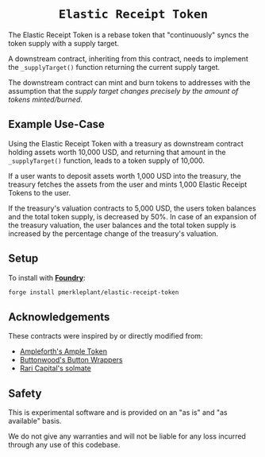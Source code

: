 <h1 align=center><code>
Elastic Receipt Token
</code></h1>

The Elastic Receipt Token is a rebase token that "continuously" syncs the token
supply with a supply target.

A downstream contract, inheriting from this contract, needs to implement the
`_supplyTarget()` function returning the current supply target.

The downstream contract can mint and burn tokens to addresses with the assumption
that the _supply target changes precisely by the amount of tokens minted/burned_.


## Example Use-Case

Using the Elastic Receipt Token with a treasury as downstream contract holding
assets worth 10,000 USD, and returning that amount in the `_supplyTarget()`
function, leads to a token supply of 10,000.

If a user wants to deposit assets worth 1,000 USD into the treasury, the treasury
fetches the assets from the user and mints 1,000 Elastic Receipt Tokens to the user.

If the treasury's valuation contracts to 5,000 USD, the users token balances and
the total token supply, is decreased by 50%. In case of an expansion of the
treasury valuation, the user balances and the total token supply is increased
by the percentage change of the treasury's valuation.


## Setup

To install with [**Foundry**](https://github.com/gakonst/foundry):
```sh
forge install pmerkleplant/elastic-receipt-token
```

## Acknowledgements

These contracts were inspired by or directly modified from:
- [Ampleforth's Ample Token](https://github.com/ampleforth/ampleforth-contracts)
- [Buttonwood's Button Wrappers](https://github.com/buttonwood-protocol/button-wrappers)
- [Rari Capital's solmate](https://github.com/Rari-Capital/solmate)


## Safety

This is experimental software and is provided on an "as is" and
"as available" basis.

We do not give any warranties and will not be liable for any loss incurred
through any use of this codebase.
